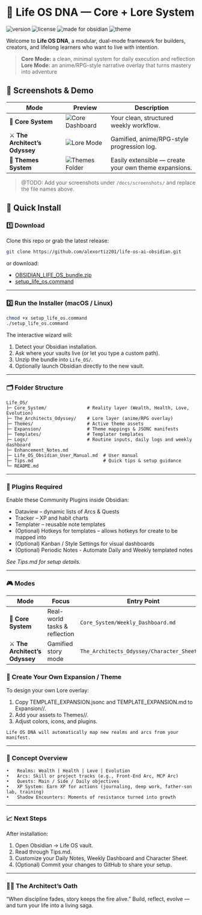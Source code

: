 # 🧠 Life OS DNA — Core + Lore System

<p align="left">
  <img src="https://img.shields.io/badge/version-1.0.0-blue.svg" alt="version">
  <img src="https://img.shields.io/badge/license-MIT-green.svg" alt="license">
  <img src="https://img.shields.io/badge/made%20for-Obsidian-purple.svg" alt="made for obsidian">
  <img src="https://img.shields.io/badge/theme-The_Architect's_Odyssey-9cf.svg" alt="theme">
</p>

Welcome to **Life OS DNA**, a modular, dual-mode framework for builders, creators, and lifelong learners who want to live with intention.

> **Core Mode:** a clean, minimal system for daily execution and reflection
> **Lore Mode:** an anime/RPG-style narrative overlay that turns mastery into adventure

## 📸 Screenshots & Demo

| Mode                           | Preview                                                  | Description                                           |
| ------------------------------ | -------------------------------------------------------- | ----------------------------------------------------- |
| 🧭 **Core System**             | ![Core Dashboard](./docs/screenshots/core_dashboard.png) | Your clean, structured weekly workflow.               |
| ⚔️ **The Architect’s Odyssey** | ![Lore Mode](./docs/screenshots/lore_mode.png)           | Gamified, anime/RPG-style progression log.            |
| 🧩 **Themes System**           | ![Themes Folder](./docs/screenshots/themes_folder.png)   | Easily extensible — create your own theme expansions. |

> @TODO: Add your screenshots under `/docs/screenshots/` and replace the file names above.

## 🚀 Quick Install

### 1️⃣ Download

Clone this repo or grab the latest release:

```bash
git clone https://github.com/alexortiz201/life-os-ai-obsidian.git
```

or download:

- [OBSIDIAN_LIFE_OS_bundle.zip](./OBSIDIAN_LIFE_OS_bundle.zip)
- [setup_life_os.command](./setup_life_os.command)

---

### 2️⃣ Run the Installer (macOS / Linux)

```bash
chmod +x setup_life_os.command
./setup_life_os.command
```

The interactive wizard will:

1. Detect your Obsidian installation.
2. Ask where your vaults live (or let you type a custom path).
3. Unzip the bundle into `Life_OS/`.
4. Optionally launch Obsidian directly to the new vault.

---

### 🗂 Folder Structure

```
Life_OS/
├─ Core_System/               # Reality layer (Wealth, Health, Love, Evolution)
├─ The_Architects_Odyssey/    # Lore layer (anime/RPG overlay)
├─ Themes/                    # Active theme assets
├─ Expansion/                 # Theme mappings & JSONC manifests
├─ Templates/                 # Templater templates
├─ Logs/                      # Routine inputs, daily logs and weekly dashboard
├─ Enhancement_Notes.md
├─ Life_OS_Obsidian_User_Manual.md  # User manual
├─ Tips.md                          # Quick tips & setup guidance
└─ README.md
```

---

### 🧩 Plugins Required

Enable these Community Plugins inside Obsidian:

- Dataview – dynamic lists of Arcs & Quests
- Tracker – XP and habit charts
- Templater – reusable note templates
- (Optional) Hotkeys for templates – allows hotkeys for create to be mapped <From-Template> into <Folder>
- (Optional) Kanban / Style Settings for visual dashboards
- (Optional) Periodic Notes - Automate Daily and Weekly templated notes

_See Tips.md for setup details._

---

### 🎮 Modes

| Mode                           | Focus                         | Entry Point                                 |
| ------------------------------ | ----------------------------- | ------------------------------------------- |
| 🧭 **Core System**             | Real-world tasks & reflection | `Core_System/Weekly_Dashboard.md`           |
| ⚔️ **The Architect’s Odyssey** | Gamified story mode           | `The_Architects_Odyssey/Character_Sheet.md` |

### 🌌 Create Your Own Expansion / Theme

To design your own Lore overlay:

1. Copy TEMPLATE_EXPANSION.jsonc and TEMPLATE_EXPANSION.md to Expansion/<YourThemeName>/.
2. Add your assets to Themes/<YourThemeName>/.
3. Adjust colors, icons, and plugins.

`Life OS DNA will automatically map new realms and arcs from your manifest.`

---

### 🧠 Concept Overview

    •	Realms: Wealth | Health | Love | Evolution
    •	Arcs: Skill or project tracks (e.g., Front-End Arc, MCP Arc)
    •	Quests: Main / Side / Daily objectives
    •	XP System: Earn XP for actions (journaling, deep work, father-son lab, training)
    •	Shadow Encounters: Moments of resistance turned into growth

---

### 📈 Next Steps

After installation:

1. Open Obsidian → Life OS vault.
2. Read through Tips.md.
3. Customize your Daily Notes, Weekly Dashboard and Character Sheet.
4. (Optional) Commit your changes to GitHub to share your setup.

---

### 🧙‍♂️ The Architect’s Oath

“When discipline fades, story keeps the fire alive.”
Build, reflect, evolve — and turn your life into a living saga.
